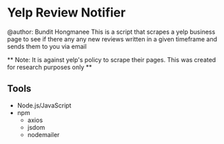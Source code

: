 # Yelp Review Notifier
@author: Bundit Hongmanee
This is a script that scrapes a yelp business page to see if there any any new reviews written in a given timeframe and sends them to you via email

** Note: It is against yelp's policy to scrape their pages. This was created for research purposes only **

## Tools
* Node.js/JavaScript
* npm
  * axios
  * jsdom
  * nodemailer
